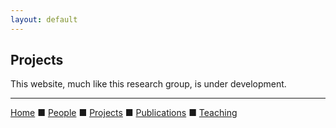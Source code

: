```yaml
---
layout: default
---
```


## Projects

This website, much like this research group, is under development.

---

[Home](index.html) &#9632; [People](people.html) &#9632; [Projects](projects.html)  &#9632; [Publications](publications.html)  &#9632; [Teaching](teaching.html)
